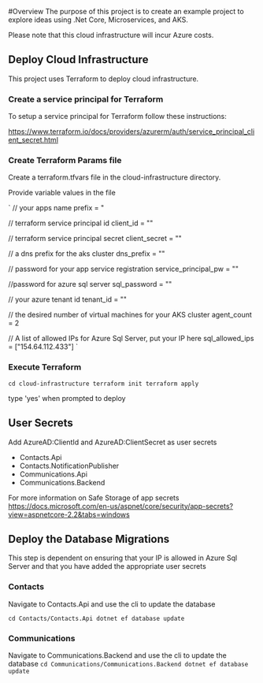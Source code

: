 #Overview
The purpose of this project is to create an example project to explore ideas using .Net Core, Microservices, and AKS.

Please note that this cloud infrastructure will incur Azure costs.

## Deploy Cloud Infrastructure
This project uses Terraform to deploy cloud infrastructure.

### Create a service principal for Terraform
To setup a service principal for Terraform follow these instructions:

https://www.terraform.io/docs/providers/azurerm/auth/service_principal_client_secret.html

### Create Terraform Params file
Create a terraform.tfvars file in the cloud-infrastructure directory.

Provide variable values in the file

`
// your apps name
prefix = "

// terraform service principal id
client_id = ""

// terraform service principal secret
client_secret = ""

// a dns prefix for the aks cluster
dns_prefix = ""

// password for your app service registration
service_principal_pw = ""

//password for azure sql server
sql_password = ""

// your azure tenant id
tenant_id = ""

// the desired number of virtual machines for your AKS cluster
agent_count = 2

// A list of allowed IPs for Azure Sql Server, put your IP here
sql_allowed_ips = ["154.64.112.433"]
`

### Execute Terraform

`
cd cloud-infrastructure
terraform init
terraform apply
`

type 'yes' when prompted to deploy

## User Secrets
Add AzureAD:ClientId and AzureAD:ClientSecret as user secrets
- Contacts.Api
- Contacts.NotificationPublisher
- Communications.Api
- Communications.Backend

For more information on Safe Storage of app secrets
https://docs.microsoft.com/en-us/aspnet/core/security/app-secrets?view=aspnetcore-2.2&tabs=windows

## Deploy the Database Migrations
This step is dependent on ensuring that your IP is allowed in Azure Sql Server and that you have added the appropriate user secrets

### Contacts
Navigate to Contacts.Api and use the cli to update the database

`
cd Contacts/Contacts.Api
dotnet ef database update
`

### Communications
Navigate to Communications.Backend and use the cli to update the database
`
cd Communications/Communications.Backend
dotnet ef database update
`






  
